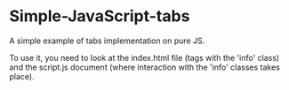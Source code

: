 # Simple-JavaScript-tabs
A simple example of tabs implementation on pure JS.

To use it, you need to look at the index.html file (tags with the 'info' class) and the script.js document (where interaction with the 'info' classes takes place).

